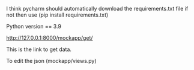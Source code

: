 I think pycharm should automatically download the requirements.txt file if not then use (pip install requirements.txt)

Python version == 3.9

http://127.0.0.1:8000/mockapp/get/

This is the link to get data. 

To edit the json (mockapp/views.py)
